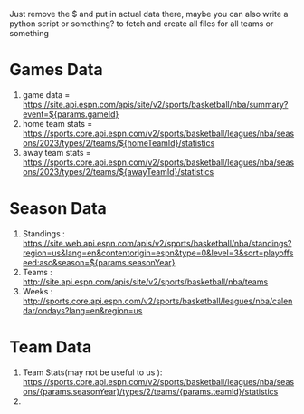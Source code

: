 Just remove the $ and put in actual data there, maybe you can also write a python script or something? to fetch and create all files for all teams or something
# Games Data
1. game data = https://site.api.espn.com/apis/site/v2/sports/basketball/nba/summary?event=${params.gameId}
2. home team stats = https://sports.core.api.espn.com/v2/sports/basketball/leagues/nba/seasons/2023/types/2/teams/${homeTeamId}/statistics
3. away team stats = https://sports.core.api.espn.com/v2/sports/basketball/leagues/nba/seasons/2023/types/2/teams/${awayTeamId}/statistics

# Season Data
1. Standings :  https://site.web.api.espn.com/apis/v2/sports/basketball/nba/standings?region=us&lang=en&contentorigin=espn&type=0&level=3&sort=playoffseed:asc&season=${params.seasonYear}
2. Teams : http://site.api.espn.com/apis/site/v2/sports/basketball/nba/teams
3. Weeks : http://sports.core.api.espn.com/v2/sports/basketball/leagues/nba/calendar/ondays?lang=en&region=us

# Team Data
1. Team Stats(may not be useful to us ): https://sports.core.api.espn.com/v2/sports/basketball/leagues/nba/seasons/{params.seasonYear}/types/2/teams/{params.teamId}/statistics
2. 